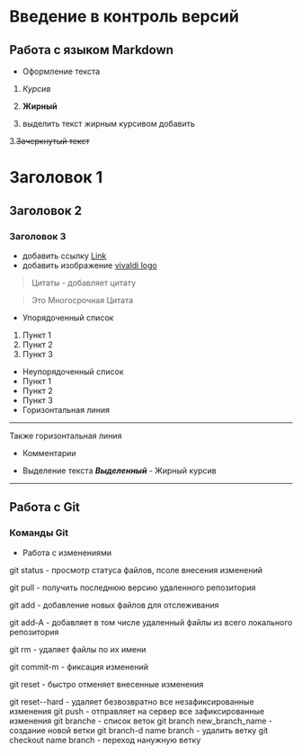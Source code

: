 # Введение в контроль версий
## Работа с языком Markdown
* Оформление текста

1. *Курсив*

2. **Жирный**

3. выделить текст жирным курсивом добавить

3.~~Зачеркнутый текст~~
# Заголовок 1
## Заголовок 2
### Заголовок 3
* добавить ссылку
[Link](https://vivaldi.com)
* добавить изображение
[vivaldi logo](https://vivaldi.com/wp-content/themes/vivaldycom-theme/img/press/icons/viv_icon.png)

>Цитаты - добавляет цитату

>Это
>Многосрочная
>Цитата

* Упорядоченный список
1. Пункт 1
2. Пункт 2
3. Пункт 3
* Неупорядоченный список
* Пункт 1
* Пункт 2
* Пункт 3
* Горизонтальная линия

* * * 
Также горизонтальная линия

* Комментарии 

<!---
Здесь мой комментарий
-->
* Выделение текста
***Выделенный*** - Жирный курсив


_______________
## Работа с Git
### Команды Git
* Работа с изменениями

git status - просмотр статуса файлов, псоле внесения изменений

git pull - получить последнюю версию удаленного репозитория

git add - добавление новых файлов для отслеживания

git add-A - добавляет в том числе удаленный файлы из всего локального репозитория

git rm - удаляет файлы по их имени

git commit-m - фиксация изменений

git reset - быстро отменяет внесенные изменения

git reset--hard - удаляет безвозвратно все незафиксированные изменения
git push - отправляет на сервер все зафиксированные изменения
git branche - список веток
git branch new_branch_name - создание новой ветки
git branch-d name branch - удалить ветку
git checkout name branch - переход нанужную ветку
